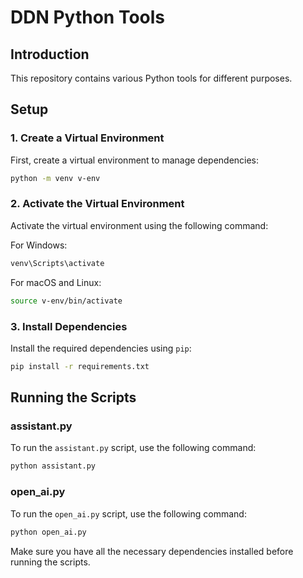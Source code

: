 # DDN Python Tools

## Introduction
This repository contains various Python tools for different purposes.

## Setup

### 1. Create a Virtual Environment
First, create a virtual environment to manage dependencies:
```bash
python -m venv v-env
```

### 2. Activate the Virtual Environment
Activate the virtual environment using the following command:

For Windows:
```bash
venv\Scripts\activate
```

For macOS and Linux:
```bash
source v-env/bin/activate
```

### 3. Install Dependencies
Install the required dependencies using `pip`:
```bash
pip install -r requirements.txt
```

## Running the Scripts

### assistant.py
To run the `assistant.py` script, use the following command:
```bash
python assistant.py
```

### open_ai.py
To run the `open_ai.py` script, use the following command:
```bash
python open_ai.py
```

Make sure you have all the necessary dependencies installed before running the scripts.

